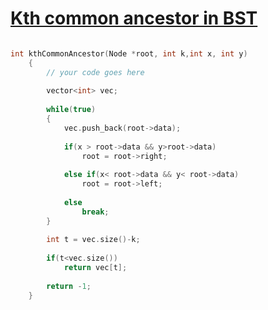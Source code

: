 <h1><a href="https://www.geeksforgeeks.org/problems/kth-common-ancestor-in-bst/1" target="blank">Kth common ancestor in BST</a></h1>

```cpp

int kthCommonAncestor(Node *root, int k,int x, int y)
    {
        // your code goes here
        
        vector<int> vec;
        
        while(true)
        {
            vec.push_back(root->data);
            
            if(x > root->data && y>root->data)
                root = root->right;
                
            else if(x< root->data && y< root->data)
                root = root->left;
                
            else
                break;
        }
        
        int t = vec.size()-k;
        
        if(t<vec.size())
            return vec[t];
            
        return -1;
    }
    
```